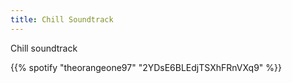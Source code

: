 ```yaml
---
title: Chill Soundtrack
---
```


Chill soundtrack

<!--more-->

{{% spotify "theorangeone97" "2YDsE6BLEdjTSXhFRnVXq9" %}}
